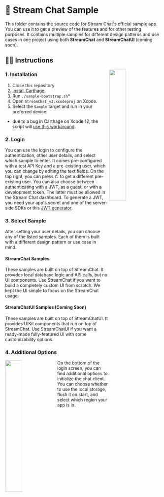 # 📲 Stream Chat Sample

This folder contains the source code for Stream Chat's official sample app. You can use it to get a preview of the features and for other testing purposes. It contains multiple samples for different design patterns and use cases in one project using
both **StreamChat** and **StreamChatUI** (coming soon).

## 👩‍🏫 Instructions

<img align="right" src="https://i.imgur.com/WpYeSGh.png" width="33%" />

### 1. Installation

1. Close this repository.
2. [Install Carthage](https://github.com/Carthage/Carthage#installing-carthage).
3. Run `./sample-bootstrap.sh`*
4. Open `StreamChat_v3.xcodeproj` on Xcode.
5. Select the `Sample` target and run in your preferred device.

* due to a bug in Carthage on Xcode 12, the script will [use this workaround](https://github.com/Carthage/Carthage/issues/3019#issuecomment-665136323).

### 2. Login

You can use the login to configure the authentication, other user details, and select which sample to enter. It comes pre-configured with a test API Key and a pre-existing user, which you can change by editing the text fields. On the top right, you can press ↻ to get a different pre-existing user. You can also choose between authenticating with a JWT, as a guest, or with a development token. The latter must be allowed in the Stream Chat dashboard. To generate a JWT, you need your app's secret and one of the server-side SDKs or this [JWT generator](https://getstream.io/chat/docs/token_generator/?language=js).

### 3. Select Sample

After setting your user details, you can choose any of the listed samples. Each of them is built with a different design pattern or use case in mind.

#### StreamChat Samples

These samples are built on top of StreamChat. It provides local database logic and API calls, but no UI components. Use StreamChat if you want to build a 
completely custom UI from scratch. We kept the UI simple to focus on the StreamChat usage.

#### StreamChatUI Samples (Coming Soon)

These samples are built on top of StreamChatUI. It provides UIKit components that run on top of StreamChat. Use StreamChatUI if you want a ready-made
fully-featured UI with some customizability options.

### 4. Additional Options

<img align="left" src="https://i.imgur.com/20Ul3ZM_d.webp?maxwidth=728&fidelity=grand" width="33%" />

On the bottom of the login screen, you can find additional options to initialize the chat client. You can choose whether to use the local storage, flush it on start, and select which region your app is in.

